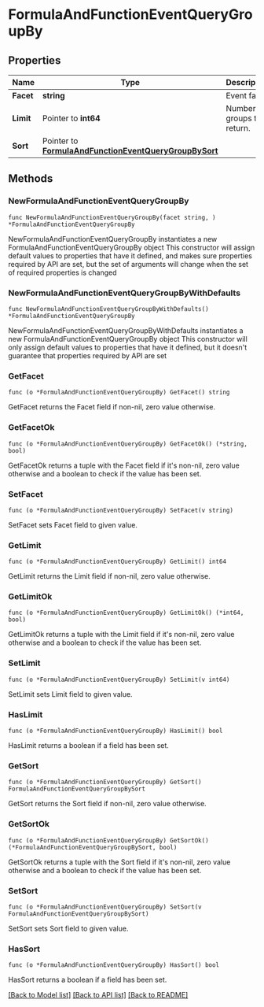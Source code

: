 # FormulaAndFunctionEventQueryGroupBy

## Properties

Name | Type | Description | Notes
------------ | ------------- | ------------- | -------------
**Facet** | **string** | Event facet. | 
**Limit** | Pointer to **int64** | Number of groups to return. | [optional] 
**Sort** | Pointer to [**FormulaAndFunctionEventQueryGroupBySort**](FormulaAndFunctionEventQueryGroupBySort.md) |  | [optional] 

## Methods

### NewFormulaAndFunctionEventQueryGroupBy

`func NewFormulaAndFunctionEventQueryGroupBy(facet string, ) *FormulaAndFunctionEventQueryGroupBy`

NewFormulaAndFunctionEventQueryGroupBy instantiates a new FormulaAndFunctionEventQueryGroupBy object
This constructor will assign default values to properties that have it defined,
and makes sure properties required by API are set, but the set of arguments
will change when the set of required properties is changed

### NewFormulaAndFunctionEventQueryGroupByWithDefaults

`func NewFormulaAndFunctionEventQueryGroupByWithDefaults() *FormulaAndFunctionEventQueryGroupBy`

NewFormulaAndFunctionEventQueryGroupByWithDefaults instantiates a new FormulaAndFunctionEventQueryGroupBy object
This constructor will only assign default values to properties that have it defined,
but it doesn't guarantee that properties required by API are set

### GetFacet

`func (o *FormulaAndFunctionEventQueryGroupBy) GetFacet() string`

GetFacet returns the Facet field if non-nil, zero value otherwise.

### GetFacetOk

`func (o *FormulaAndFunctionEventQueryGroupBy) GetFacetOk() (*string, bool)`

GetFacetOk returns a tuple with the Facet field if it's non-nil, zero value otherwise
and a boolean to check if the value has been set.

### SetFacet

`func (o *FormulaAndFunctionEventQueryGroupBy) SetFacet(v string)`

SetFacet sets Facet field to given value.


### GetLimit

`func (o *FormulaAndFunctionEventQueryGroupBy) GetLimit() int64`

GetLimit returns the Limit field if non-nil, zero value otherwise.

### GetLimitOk

`func (o *FormulaAndFunctionEventQueryGroupBy) GetLimitOk() (*int64, bool)`

GetLimitOk returns a tuple with the Limit field if it's non-nil, zero value otherwise
and a boolean to check if the value has been set.

### SetLimit

`func (o *FormulaAndFunctionEventQueryGroupBy) SetLimit(v int64)`

SetLimit sets Limit field to given value.

### HasLimit

`func (o *FormulaAndFunctionEventQueryGroupBy) HasLimit() bool`

HasLimit returns a boolean if a field has been set.

### GetSort

`func (o *FormulaAndFunctionEventQueryGroupBy) GetSort() FormulaAndFunctionEventQueryGroupBySort`

GetSort returns the Sort field if non-nil, zero value otherwise.

### GetSortOk

`func (o *FormulaAndFunctionEventQueryGroupBy) GetSortOk() (*FormulaAndFunctionEventQueryGroupBySort, bool)`

GetSortOk returns a tuple with the Sort field if it's non-nil, zero value otherwise
and a boolean to check if the value has been set.

### SetSort

`func (o *FormulaAndFunctionEventQueryGroupBy) SetSort(v FormulaAndFunctionEventQueryGroupBySort)`

SetSort sets Sort field to given value.

### HasSort

`func (o *FormulaAndFunctionEventQueryGroupBy) HasSort() bool`

HasSort returns a boolean if a field has been set.


[[Back to Model list]](../README.md#documentation-for-models) [[Back to API list]](../README.md#documentation-for-api-endpoints) [[Back to README]](../README.md)


